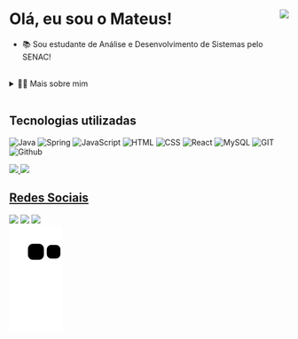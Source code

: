 <h1 align="left">Olá, eu sou o Mateus!<img align="right" height="250" src="https://media.tenor.com/MV927m9Xw1UAAAAi/ichigo-kurusaki-hollow.gif" /></h1>

- 📚 Sou estudante de Análise e Desenvolvimento de Sistemas pelo SENAC!

<br>

<details>
  <summary>👨‍💻 Mais sobre mim</summary>

  - 💬 Meu nome é Mateus Coelho, tenho 28 anos, sou morador de Florianópolis. Atualmente cursando o 4º semestre de ADS!

  - ⚡Meus passatempos favoritos são assistir filmes e séries, fazer trilhas e tours gastronomicos!
</details>

<br>

<h2 align="left">Tecnologias utilizadas</h1>

![Java](https://img.shields.io/badge/Java-ED8B00?style=for-the-badge&logo=openjdk&logoColor=white)
![Spring](https://img.shields.io/badge/Spring-6DB33F?style=for-the-badge&logo=spring&logoColor=white)
![JavaScript](https://img.shields.io/badge/JavaScript-F7DF1E?style=for-the-badge&logo=javascript&logoColor=black)
![HTML](https://img.shields.io/badge/HTML5-E34F26?style=for-the-badge&logo=html5&logoColor=white)
![CSS](https://img.shields.io/badge/CSS3-1572B6?style=for-the-badge&logo=css3&logoColor=white)
![React](https://img.shields.io/badge/React-20232A?style=for-the-badge&logo=react&logoColor=61DAFB)
![MySQL](https://img.shields.io/badge/mysql-4479A1.svg?style=for-the-badge&logo=mysql&logoColor=white)
![GIT](https://img.shields.io/badge/git-E34F26?style=for-the-badge&logo=git&logoColor=white)
![Github](https://img.shields.io/badge/GitHub-808080?style=for-the-badge&logo=github&logoColor=white)

<div>
<a href="https://github.com/mateus00000">
<img loading="lazy" height="180em" src="https://github-readme-stats.vercel.app/api/top-langs/?username=mateus00000&layout=compact&langs_count=7&theme=dracula"/>
<img loading="lazy" height="180em" src="https://github-readme-stats.vercel.app/api?username=mateus00000&show_icons=true&theme=dracula&include_all_commits=true&count_private=true"/>
</div>

<h2>Redes Sociais</h2>

<div>
<a href="https://instagram.com/mateus.c03" target="_blank"><img loading="lazy" src="https://img.shields.io/badge/-Instagram-%23E4405F?style=for-the-badge&logo=instagram&logoColor=white" target="_blank"></a>
<a href = "mateus.c000@outlook.com"><img loading="lazy" src="https://img.shields.io/badge/Gmail-D14000?style=for-the-badge&logo=gmail&logoColor=white" target="_blank"></a>
<a href="https://www.linkedin.com/in/mateuscoelho1" target="_blank"><img loading="lazy" src="https://img.shields.io/badge/-LinkedIn-%230077B5?style=for-the-badge&logo=linkedin&logoColor=white" target="_blank"></a>   
</div>

<picture align="center">
  <source media="(prefers-color-scheme: dark)" srcset="https://raw.githubusercontent.com/mateus00000/mateus00000/output/github-contribution-grid-snake-dark.svg">
  <source media="(prefers-color-scheme: light)" srcset="https://raw.githubusercontent.com/mateus00000/mateus00000/output/github-contribution-grid-snake-dark.svg">
  <img align="center" alt="github contribution grid snake animation" src="https://raw.githubusercontent.com/mateus00000/mateus00000/output/github-contribution-grid-snake.svg">
</picture>
